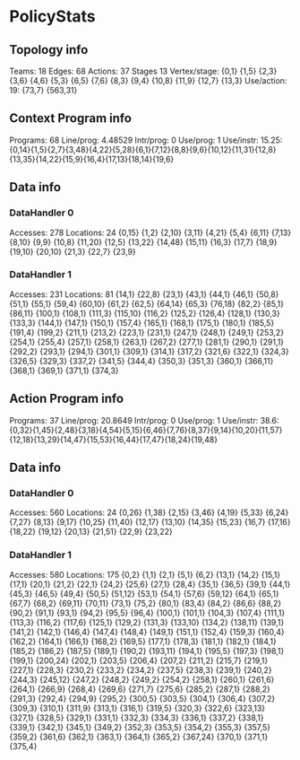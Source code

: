 # PolicyStats
## Topology info
Teams:		18
Edges:		68
Actions:	37
Stages		13
Vertex/stage:	{0,1} {1,5} {2,3} {3,6} {4,6} {5,3} {6,5} {7,6} {8,3} {9,4} {10,8} {11,9} {12,7} {13,3} 
Use/action:	19: {73,7} {563,31} 

## Context Program info
Programs:	68
Line/prog:	4.48529
Intr/prog:	0
Use/prog:	1
Use/instr:	15.25: {0,14}{1,5}{2,7}{3,48}{4,22}{5,28}{6,1}{7,12}{8,8}{9,6}{10,12}{11,31}{12,8}{13,35}{14,22}{15,9}{16,4}{17,13}{18,14}{19,6}

## Data info

### DataHandler 0
Accesses:	278
Locations:	24
{0,15} {1,2} {2,10} {3,11} {4,21} {5,4} {6,11} {7,13} {8,10} {9,9} {10,8} {11,20} {12,5} {13,22} {14,48} {15,11} {16,3} {17,7} {18,9} {19,10} {20,10} {21,3} {22,7} {23,9} 

### DataHandler 1
Accesses:	231
Locations:	81
{14,1} {22,8} {23,1} {43,1} {44,1} {46,1} {50,8} {51,1} {55,1} {59,4} {60,10} {61,2} {62,5} {64,14} {65,3} {76,18} {82,2} {85,1} {86,11} {100,1} {108,1} {111,3} {115,10} {116,2} {125,2} {126,4} {128,1} {130,3} {133,3} {144,1} {147,1} {150,1} {157,4} {165,1} {168,1} {175,1} {180,1} {185,5} {191,4} {199,2} {211,1} {213,2} {223,1} {231,1} {247,1} {248,1} {249,1} {253,2} {254,1} {255,4} {257,1} {258,1} {263,1} {267,2} {277,1} {281,1} {290,1} {291,1} {292,2} {293,1} {294,1} {301,1} {309,1} {314,1} {317,2} {321,6} {322,1} {324,3} {326,5} {329,3} {337,2} {341,5} {344,4} {350,3} {351,3} {360,1} {366,11} {368,1} {369,1} {371,1} {374,3} 



## Action Program info
Programs:	37
Line/prog:	20.8649
Intr/prog:	0
Use/prog:	1
Use/instr:	38.6: {0,32}{1,45}{2,48}{3,18}{4,54}{5,15}{6,46}{7,76}{8,37}{9,14}{10,20}{11,57}{12,18}{13,29}{14,47}{15,53}{16,44}{17,47}{18,24}{19,48}

## Data info

### DataHandler 0
Accesses:	560
Locations:	24
{0,26} {1,38} {2,15} {3,46} {4,19} {5,33} {6,24} {7,27} {8,13} {9,17} {10,25} {11,40} {12,17} {13,10} {14,35} {15,23} {16,7} {17,16} {18,22} {19,12} {20,13} {21,51} {22,9} {23,22} 

### DataHandler 1
Accesses:	580
Locations:	175
{0,2} {1,1} {2,1} {5,1} {6,2} {13,1} {14,2} {15,1} {17,1} {20,1} {21,2} {22,1} {24,2} {25,6} {27,1} {28,4} {35,1} {36,5} {39,1} {44,1} {45,3} {46,5} {49,4} {50,5} {51,12} {53,1} {54,1} {57,6} {59,12} {64,1} {65,1} {67,7} {68,2} {69,11} {70,11} {73,1} {75,2} {80,1} {83,4} {84,2} {86,6} {88,2} {90,2} {91,1} {93,1} {94,2} {95,5} {96,4} {100,1} {101,1} {104,3} {107,4} {111,1} {113,3} {116,2} {117,6} {125,1} {129,2} {131,3} {133,10} {134,2} {138,11} {139,1} {141,2} {142,1} {146,4} {147,4} {148,4} {149,1} {151,1} {152,4} {159,3} {160,4} {162,2} {164,1} {166,1} {168,2} {169,5} {177,1} {178,3} {181,1} {182,1} {184,1} {185,2} {186,2} {187,5} {189,1} {190,2} {193,11} {194,1} {195,5} {197,3} {198,1} {199,1} {200,24} {202,1} {203,5} {206,4} {207,2} {211,2} {215,7} {219,1} {227,1} {228,3} {230,2} {233,2} {234,2} {237,5} {238,3} {239,1} {240,2} {244,3} {245,12} {247,2} {248,2} {249,2} {254,2} {258,1} {260,1} {261,6} {264,1} {266,9} {268,4} {269,6} {271,7} {275,6} {285,2} {287,1} {288,2} {291,3} {292,4} {294,9} {295,2} {300,5} {303,5} {304,1} {306,4} {307,2} {309,3} {310,1} {311,9} {313,1} {316,1} {319,5} {320,3} {322,6} {323,13} {327,1} {328,5} {329,1} {331,1} {332,3} {334,3} {336,1} {337,2} {338,1} {339,1} {342,1} {345,1} {349,2} {352,3} {353,5} {354,2} {355,3} {357,5} {359,2} {361,6} {362,1} {363,1} {364,1} {365,2} {367,24} {370,1} {371,1} {375,4} 
